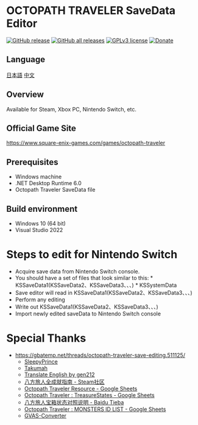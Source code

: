# OCTOPATH TRAVELER SaveData Editor

[![GitHub release](https://img.shields.io/github/v/release/LonelyWindG/OctopathTraveler-SavaDataEditor?style=for-the-badge)](https://github.com/LonelyWindG/OctopathTraveler-SavaDataEditor/releases/latest)
[![GitHub all releases](https://img.shields.io/github/downloads/turtle-insect/OctopathTraveler/total?style=for-the-badge&color=00B000)](https://github.com/LonelyWindG/OctopathTraveler-SavaDataEditor/releases)
[![GPLv3 license](https://img.shields.io/github/license/LonelyWindG/OctopathTraveler-SavaDataEditor?style=for-the-badge&color=blue)](https://github.com/LonelyWindG/OctopathTraveler-SavaDataEditor/blob/main/LICENSE)
[![Donate](https://img.shields.io/badge/Buy%20Me%20A%20Coffee-Donate-orange?style=for-the-badge&logo=buymeacoffee)](https://www.buymeacoffee.com/06yi7RLlT)

## Language
[日本語](README_JA.md) [中文](README.md)

## Overview
Available for Steam, Xbox PC, Nintendo Switch, etc.

## Official Game Site
https://www.square-enix-games.com/games/octopath-traveler

## Prerequisites
* Windows machine
* .NET Desktop Runtime 6.0
* Octopath Traveler SaveData file

## Build environment
* Windows 10 (64 bit)
* Visual Studio 2022

# Steps to edit for Nintendo Switch
* Acquire save data from Nintendo Switch console.
* You should have a set of files that look similar to this:
      * KSSaveData1(KSSaveData2、KSSaveData3、、、)
      * KSSystemData
* Save editor will read in KSSaveData1(KSSaveData2、KSSaveData3、、、)
* Perform any editing
* Write out KSSaveData1(KSSaveData2、KSSaveData3、、、)
* Import newly edited saveData to Nintendo Switch console

# Special Thanks
* https://gbatemp.net/threads/octopath-traveler-save-editing.511125/
   * [SleepyPrince](https://gbatemp.net/members/sleepyprince.94652/)
   * [Takumah](https://gbatemp.net/members/takumah.456165/)
   * [Translate English by gen212](https://github.com/gen212/OctopathTraveler)
   * [八方旅人全成就指南 - Steam社区](https://steamcommunity.com/sharedfiles/filedetails/?id=2795091350)
   * [Octopath Traveler Resource - Google Sheets](https://docs.google.com/spreadsheets/d/14Kz5mTAYdxqdgjbkbotAMGC2aoiJBbrBUiLeh8Pwu0Q)
   * [Octopath Traveler : TreasureStates - Google Sheets](https://docs.google.com/spreadsheets/d/1WGN0166crI5IbnJ4QADnLiNHrL2FUr0MVFqmWH7dBRg)
   * [八方旅人宝箱状态对照说明 - Baidu Tieba](https://tieba.baidu.com/p/7822253075)
   * [Octopath Traveler : MONSTERS ID LIST - Google Sheets](https://docs.google.com/spreadsheets/d/1O1OYHmLNsUcak5dByXbmEFDaxIbp-mDSHGC6j92P5ho)
   * [GVAS-Converter](https://github.com/januwA/gvas-converter)
